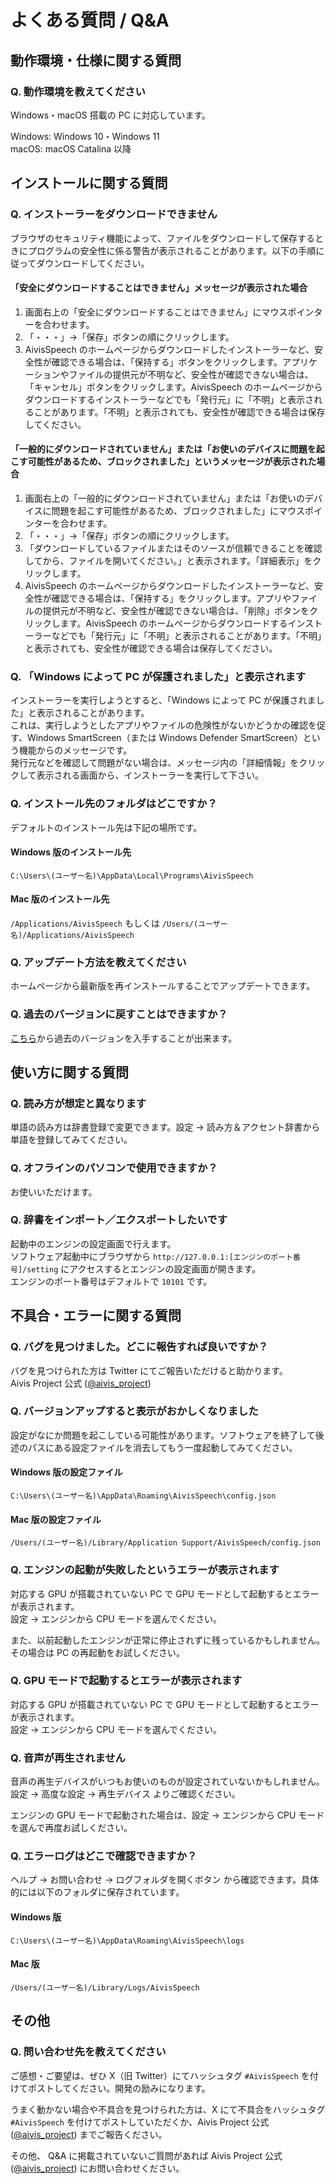 # よくある質問 / Q&A

## 動作環境・仕様に関する質問

### Q. 動作環境を教えてください

Windows・macOS 搭載の PC に対応しています。

Windows: Windows 10・Windows 11  
macOS: macOS Catalina 以降  

## インストールに関する質問

### Q. インストーラーをダウンロードできません

ブラウザのセキュリティ機能によって、ファイルをダウンロードして保存するときにプログラムの安全性に係る警告が表示されることがあります。以下の手順に従ってダウンロードしてください。

#### 「安全にダウンロードすることはできません」メッセージが表示された場合

1. 画面右上の「安全にダウンロードすることはできません」にマウスポインターを合わせます。
2. 「・・・」→「保存」ボタンの順にクリックします。
3. AivisSpeech のホームページからダウンロードしたインストーラーなど、安全性が確認できる場合は、「保持する」ボタンをクリックします。アプリケーションやファイルの提供元が不明など、安全性が確認できない場合は、「キャンセル」ボタンをクリックします。AivisSpeech のホームページからダウンロードするインストーラーなどでも「発行元」に「不明」と表示されることがあります。「不明」と表示されても、安全性が確認できる場合は保存してください。

#### 「一般的にダウンロードされていません」または「お使いのデバイスに問題を起こす可能性があるため、ブロックされました」というメッセージが表示された場合

1. 画面右上の「一般的にダウンロードされていません」または「お使いのデバイスに問題を起こす可能性があるため、ブロックされました」にマウスポインターを合わせます。
2. 「・・・」→「保存」ボタンの順にクリックします。
3. 「ダウンロードしているファイルまたはそのソースが信頼できることを確認してから、ファイルを開いてください。」と表示されます。「詳細表示」をクリックします。
4. AivisSpeech のホームページからダウンロードしたインストーラーなど、安全性が確認できる場合は、「保持する」をクリックします。アプリやファイルの提供元が不明など、安全性が確認できない場合は、「削除」ボタンをクリックします。AivisSpeech のホームページからダウンロードするインストーラーなどでも「発行元」に「不明」と表示されることがあります。「不明」と表示されても、安全性が確認できる場合は保存してください。

### Q. 「Windows によって PC が保護されました」と表示されます

インストーラーを実行しようとすると、「Windows によって PC が保護されました」と表示されることがあります。  
これは、実行しようとしたアプリやファイルの危険性がないかどうかの確認を促す、Windows SmartScreen（または Windows Defender SmartScreen）という機能からのメッセージです。  
発行元などを確認して問題がない場合は、メッセージ内の「詳細情報」をクリックして表示される画面から、インストーラーを実行して下さい。

### Q. インストール先のフォルダはどこですか？

デフォルトのインストール先は下記の場所です。

#### Windows 版のインストール先

`C:\Users\(ユーザー名)\AppData\Local\Programs\AivisSpeech`

#### Mac 版のインストール先

`/Applications/AivisSpeech` もしくは `/Users/(ユーザー名)/Applications/AivisSpeech`

### Q. アップデート方法を教えてください

ホームページから最新版を再インストールすることでアップデートできます。

### Q. 過去のバージョンに戻すことはできますか？

[こちら](https://github.com/Aivis-Project/AivisSpeech/releases)から過去のバージョンを入手することが出来ます。

## 使い方に関する質問

### Q. 読み方が想定と異なります

単語の読み方は辞書登録で変更できます。設定 → 読み方＆アクセント辞書から単語を登録してみてください。

### Q. オフラインのパソコンで使用できますか？

お使いいただけます。

### Q. 辞書をインポート／エクスポートしたいです

起動中のエンジンの設定画面で行えます。  
ソフトウェア起動中にブラウザから `http://127.0.0.1:[エンジンのポート番号]/setting` にアクセスするとエンジンの設定画面が開きます。  
エンジンのポート番号はデフォルトで `10101` です。

## 不具合・エラーに関する質問

### Q. バグを見つけました。どこに報告すれば良いですか？

バグを見つけられた方は Twitter にてご報告いただけると助かります。  
Aivis Project 公式 ([@aivis_project](https://twitter.com/aivis_project))

### Q. バージョンアップすると表示がおかしくなりました

設定がなにか問題を起こしている可能性があります。ソフトウェアを終了して後述のパスにある設定ファイルを消去してもう一度起動してみてください。

#### Windows 版の設定ファイル

`C:\Users\(ユーザー名)\AppData\Roaming\AivisSpeech\config.json`

#### Mac 版の設定ファイル

`/Users/(ユーザー名)/Library/Application Support/AivisSpeech/config.json`

### Q. エンジンの起動が失敗したというエラーが表示されます

対応する GPU が搭載されていない PC で GPU モードとして起動するとエラーが表示されます。  
設定 → エンジンから CPU モードを選んでください。

また、以前起動したエンジンが正常に停止されずに残っているかもしれません。その場合は PC の再起動をお試しください。

### Q. GPU モードで起動するとエラーが表示されます

対応する GPU が搭載されていない PC で GPU モードとして起動するとエラーが表示されます。  
設定 → エンジンから CPU モードを選んでください。

### Q. 音声が再生されません

音声の再生デバイスがいつもお使いのものが設定されていないかもしれません。  
設定 → 高度な設定 → 再生デバイス よりご確認ください。

エンジンの GPU モードで起動された場合は、設定 → エンジンから CPU モードを選んで再度お試しください。

### Q. エラーログはどこで確認できますか？

ヘルプ → お問い合わせ → ログフォルダを開くボタン から確認できます。具体的には以下のフォルダに保存されています。

#### Windows 版

`C:\Users\(ユーザー名)\AppData\Roaming\AivisSpeech\logs`

#### Mac 版

`/Users/(ユーザー名)/Library/Logs/AivisSpeech`

## その他

### Q. 問い合わせ先を教えてください

ご感想・ご要望は、ぜひ X（旧 Twitter）にてハッシュタグ `#AivisSpeech` を付けてポストしてください。開発の励みになります。

うまく動かない場合や不具合を見つけられた方は、X にて不具合をハッシュタグ `#AivisSpeech` を付けてポストしていただくか、Aivis Project 公式 ([@aivis_project](https://twitter.com/aivis_project)) までご報告ください。

その他、 Q&A に掲載されていないご質問があれば Aivis Project 公式 ([@aivis_project](https://twitter.com/aivis_project)) にお問い合わせください。
